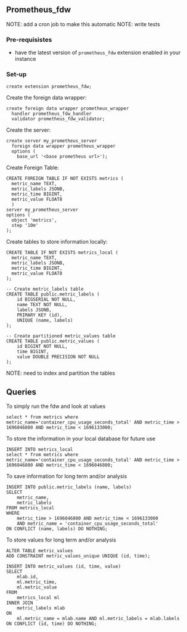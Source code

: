 ## Prometheus_fdw
NOTE: add a cron job to make this automatic
NOTE: write tests

### Pre-requisistes

- have the latest version of `prometheus_fdw` extension enabled in your instance

### Set-up 

`create extension prometheus_fdw;`

Create the foreign data wrapper:

```
create foreign data wrapper prometheus_wrapper
  handler prometheus_fdw_handler
  validator prometheus_fdw_validator;
```

Create the server:

```
create server my_prometheus_server
  foreign data wrapper prometheus_wrapper
  options (
    base_url '<base prometheus url>');
```

Create Foreign Table:

```
CREATE FOREIGN TABLE IF NOT EXISTS metrics (
  metric_name TEXT,
  metric_labels JSONB,
  metric_time BIGINT, 
  metric_value FLOAT8
  ) 
server my_prometheus_server
options (
  object 'metrics',
  step '10m'
);
```


Create tables to store information locally:

```
CREATE TABLE IF NOT EXISTS metrics_local (
  metric_name TEXT,
  metric_labels JSONB,
  metric_time BIGINT, 
  metric_value FLOAT8
);

-- Create metric_labels table
CREATE TABLE public.metric_labels (
    id BIGSERIAL NOT NULL,
    name TEXT NOT NULL,
    labels JSONB,
    PRIMARY KEY (id),
    UNIQUE (name, labels)
);

-- Create partitioned metric_values table
CREATE TABLE public.metric_values (
    id BIGINT NOT NULL,
    time BIGINT,
    value DOUBLE PRECISION NOT NULL
);
```

NOTE: need to index and partition the tables

## Queries

To simply run the fdw and look at values

```
select * from metrics where metric_name='container_cpu_usage_seconds_total' AND metric_time > 1696046800 AND metric_time < 1696133000;
```

To store the information in your local database for future use
```
INSERT INTO metrics_local
select * from metrics where metric_name='container_cpu_usage_seconds_total' AND metric_time > 1696046800 AND metric_time < 1696046800;
```

To save information for long term and/or analysis 
```
INSERT INTO public.metric_labels (name, labels)
SELECT 
    metric_name, 
    metric_labels
FROM metrics_local
WHERE 
    metric_time > 1696046800 AND metric_time < 1696133000
    AND metric_name = 'container_cpu_usage_seconds_total'
ON CONFLICT (name, labels) DO NOTHING;
```

To store values for long term and/or analysis

```
ALTER TABLE metric_values
ADD CONSTRAINT metric_values_unique UNIQUE (id, time);
```

```
INSERT INTO metric_values (id, time, value)
SELECT
    mlab.id,
    ml.metric_time,
    ml.metric_value
FROM
    metrics_local ml
INNER JOIN
    metric_labels mlab
ON
    ml.metric_name = mlab.name AND ml.metric_labels = mlab.labels
ON CONFLICT (id, time) DO NOTHING;
```
